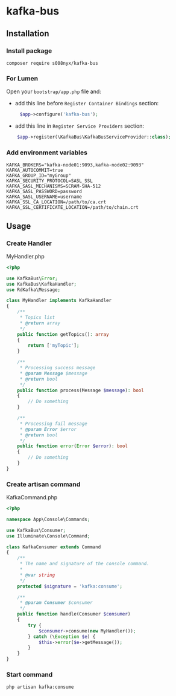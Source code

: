 # kafka-bus

## Installation

### Install package
```
composer require s008nyx/kafka-bus
```

### For Lumen
Open your `bootstrap/app.php` file and:

- add this line before `Register Container Bindings` section:
```php
     $app->configure('kafka-bus');
```

- add this line in `Register Service Providers` section:
```php
    $app->register(\KafkaBus\KafkaBusServiceProvider::class);
```

### Add environment variables
```dotenv
KAFKA_BROKERS="kafka-node01:9093,kafka-node02:9093"
KAFKA_AUTOCOMMIT=true
KAFKA_GROUP_ID="myGroup"
KAFKA_SECURITY_PROTOCOL=SASL_SSL
KAFKA_SASL_MECHANISMS=SCRAM-SHA-512
KAFKA_SASL_PASSWORD=password
KAFKA_SASL_USERNAME=username
KAFKA_SSL_CA_LOCATION=/path/to/ca.crt
KAFKA_SSL_CERTIFICATE_LOCATION=/path/to/chain.crt
```

## Usage
### Create Handler
MyHandler.php

```php
<?php

use KafkaBus\Error;
use KafkaBus\KafkaHandler;
use RdKafka\Message;

class MyHandler implements KafkaHandler
{
    /**
     * Topics list
     * @return array
     */
    public function getTopics(): array
    {
        return ['myTopic'];
    }

    /**
     * Processing success message
     * @param Message $message
     * @return bool
     */
    public function process(Message $message): bool
    {
        // Do something
    }

    /**
     * Processing fail message
     * @param Error $error
     * @return bool
     */
    public function error(Error $error): bool
    {
        // Do something
    }
}

```

### Create artisan command
KafkaCommand.php
```php
<?php

namespace App\Console\Commands;

use KafkaBus\Consumer;
use Illuminate\Console\Command;

class KafkaConsumer extends Command
{
    /**
     * The name and signature of the console command.
     *
     * @var string
     */
    protected $signature = 'kafka:consume';

    /**
     * @param Consumer $consumer
     */
    public function handle(Consumer $consumer)
    {
        try {
            $consumer->consume(new MyHandler());
        } catch (\Exception $e) {
            $this->error($e->getMessage());
        }
    }
}
```

### Start command
```shell
php artisan kafka:consume
```